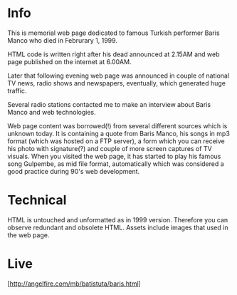 # Info

This is memorial web page dedicated to famous Turkish performer Baris Manco who died in Februrary 1, 1999.

HTML code is written right after his dead announced at 2.15AM and web page published on the internet at 6.00AM.

Later that following evening web page was announced in couple of national TV news, radio shows and newspapers, eventually, which generated huge traffic.

Several radio stations contacted me to make an interview about Baris Manco and web technologies.

Web page content was borrowed(!) from several different sources which is unknown today. It is containing a quote from Baris Manco, his songs in mp3 format (which was hosted on a FTP server), a form which you can receive his photo with signature(?) and couple of more screen captures of TV visuals.
When you visited the web page, it has started to play his famous song Gulpembe, as mid file format, automatically which was considered a good practice during 90's web development.

# Technical

HTML is untouched and unformatted as in 1999 version. Therefore you can observe redundant and obsolete HTML.
Assets include images that used in the web page.

# Live

[http://angelfire.com/mb/batistuta/baris.html]
